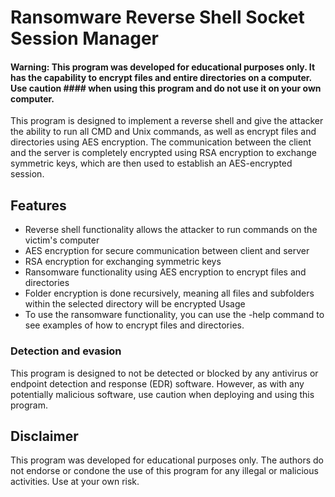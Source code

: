 # Ransomware Reverse Shell Socket Session Manager
#### Warning: This program was developed for educational purposes only. It has the capability to encrypt files and entire directories on a computer. Use caution #### when using this program and do not use it on your own computer.

This program is designed to implement a reverse shell and give the attacker the ability to run all CMD and Unix commands, as well as encrypt files and directories using AES encryption. The communication between the client and the server is completely encrypted using RSA encryption to exchange symmetric keys, which are then used to establish an AES-encrypted session.

## Features
- Reverse shell functionality allows the attacker to run commands on the victim's computer
- AES encryption for secure communication between client and server
- RSA encryption for exchanging symmetric keys
- Ransomware functionality using AES encryption to encrypt files and directories
- Folder encryption is done recursively, meaning all files and subfolders within the selected directory will be encrypted
Usage
- To use the ransomware functionality, you can use the -help command to see examples of how to encrypt files and directories.

### Detection and evasion
This program is designed to not be detected or blocked by any antivirus or endpoint detection and response (EDR) software. However, as with any potentially malicious software, use caution when deploying and using this program.

## Disclaimer
This program was developed for educational purposes only. The authors do not endorse or condone the use of this program for any illegal or malicious activities. Use at your own risk.

